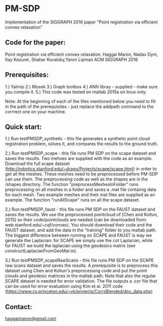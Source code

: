 # PM-SDP
Implementation of the SIGGRAPH 2016 paper "Point registration via efficient convex relaxation‏"

Code for the paper:
--------------------
Point registration via efficient convex relaxation. 
Haggai Maron, Nadav Dym, Itay Kezurer, Shahar Kovalsky,Yaron Lipman 
ACM SIGGRAPH 2016

Prerequisites:
--------------
1.) Yalmip
2.) Mosek
3.) Graph toolbox
4.) ANN libray - supplied - make sure you compile it.
5.) This code was tested on matlab 2015a on linux only.

Note: At the beginning of each of the files mentioned below you need to fill in the path of the prerequisites - just replace the addpath command to the corrrect one on your machine.

Quick start:
------------
1.) Run testPMSDP_synthetic - this file generates a synthetic point cloud registration problem, solves it, and compares the results to the ground truth.

2.) Run testPMSDP_scape - this file runs PM SDP on the scape dataset and saves the results. Two mehses are supplied with the code as an example. 
Download the full scape dataset (http://robotics.stanford.edu/~drago/Projects/scape/scape.html) in order to get all the meshes. 
These meshes need to be preprocessed before PM-SDP can use them. The preprocessing code as well as the shapes are in the /shapes directory. 
The function "preprocessMeshesInFolder" runs preprocessing on all meshes in a folder and saves a .mat file containig data for each mesh. 
Two example meshes and their mat files are supplied as an example.
The function "runAllScape" runs on all the scape dataset.

2.) Run testPMSDP_faust - this file runs PM SDP on the FAUST dataset and saves the results.
We use the preprocessed pointcloud of [Chen and Koltun, 2015] so their code/pointclouds are needed (can be downloaded from: web.stanford.edu/~cqf/convex).
You should download their code and the FAUST dataset, and add the data in the "training" folder to you matlab path.
The biggest difference between running on SCAPE and FAUST is way we generate the Laplacian: 
for SCAPE we simply use the cot Laplacian, while for FAUST we build the laplacian using the geodesics matrix (see constructLaplacianFromGeoMat.m).

3.) Run testPMSDP_scapeRawScans - this file runs PM SDP on the SCAPE raw scans dataset and saves the results.
A prerequisite is to preprocess this dataset using Chen and Koltun's preprocessing code and put the point clouds and geodesic matrices in the matlab path. 
Note that also the regular SCAPE dataset is needed for error validation. The file outputs a .cor file that can be used for error evaluation using Kim et al. 2011 code 
(https://www.cs.princeton.edu/~vk/projects/CorrsBlended/doc_data.php)


Contact:
---------
haggaimaron@gmail.com
